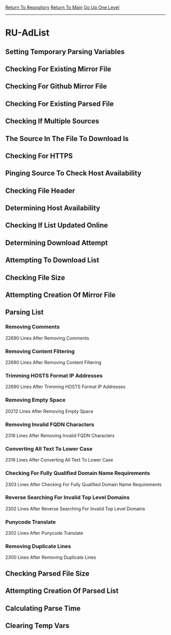 [Return To Repository](https://github.com/deathbybandaid/piholeparser/)
[Return To Main](https://github.com/deathbybandaid/piholeparser/blob/master/RecentRunLogs/Mainlog.md)
[Go Up One Level](https://github.com/deathbybandaid/piholeparser/blob/master/RecentRunLogs/TopLevelScripts/30-Processing-External-Blacklists.md)
____________________________________
# RU-AdList
## Setting Temporary Parsing Variables
## Checking For Existing Mirror File
## Checking For Github Mirror File
## Checking For Existing Parsed File
## Checking If Multiple Sources
## The Source In The File To Download Is
## Checking For HTTPS
## Pinging Source To Check Host Availability
## Checking File Header
## Determining Host Availability
## Checking If List Updated Online
## Determining Download Attempt
## Attempting To Download List
## Checking File Size
## Attempting Creation Of Mirror File
## Parsing List
### Removing Comments
22690 Lines After Removing Comments
### Removing Content Filtering
22690 Lines After Removing Content Filtering
### Trimming HOSTS Format IP Addresses
22690 Lines After Trimming HOSTS Format IP Addresses
### Removing Empty Space
20212 Lines After Removing Empty Space
### Removing Invalid FQDN Characters
2316 Lines After Removing Invalid FQDN Characters
### Converting All Text To Lower Case
2316 Lines After Converting All Text To Lower Case
### Checking For Fully Qualified Domain Name Requirements
2303 Lines After Checking For Fully Qualified Domain Name Requirements
### Reverse Searching For Invalid Top Level Domains
2302 Lines After Reverse Searching For Invalid Top Level Domains
### Punycode Translate
2302 Lines After Punycode Translate
### Removing Duplicate Lines
2300 Lines After Removing Duplicate Lines
## Checking Parsed File Size
## Attempting Creation Of Parsed List
## Calculating Parse Time
## Clearing Temp Vars
